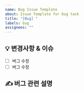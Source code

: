 ```yaml
---
name: Bug Issue Template
about: Issue Template for bug task
title: "[Bug] "
labels: bug
assignees: ""
---
```


## 💡 변경사항 & 이슈

- [ ] 버그 수정
- [ ] 버그 수정

## ✍️ 버그 관련 설명

<br>
